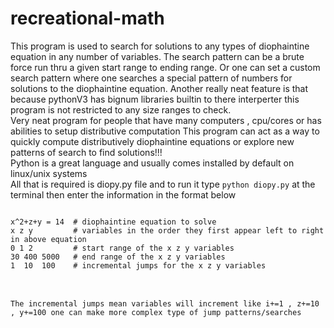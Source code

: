 # recreational-math
This program is used to search for solutions to any types of diophaintine equation in any number of variables.
The search pattern can be a brute force run thru a given start range to ending range.
Or one can set a custom search pattern where one searches a special pattern of numbers for solutions to the diophaintine equation.
Another really neat feature is that because pythonV3 has bignum libraries builtin to there interperter this program is not restricted to any size ranges to check.
<br>
Very neat program for people that have many computers , cpu/cores or has abilities to setup distributive computation 
This program can act as a way to quickly compute distributively diophaintine equations or explore new patterns of search to find solutions!!!
<br>
Python is a great language and usually comes installed by default on linux/unix systems 
<br>All that is required is diopy.py file and to run it type `python diopy.py` at the terminal then enter the information in the format below
<br>
<pre>
<code>
x^2+z+y = 14  # diophaintine equation to solve
x z y         # variables in the order they first appear left to right in above equation
0 1 2         # start range of the x z y variables
30 400 5000   # end range of the x z y variables
1  10  100    # incremental jumps for the x z y variables
</code>
</pre>
<br>
<code>The incremental jumps mean variables will increment like i+=1 , z+=10 , y+=100 one can make more complex type of jump patterns/searches </code>
